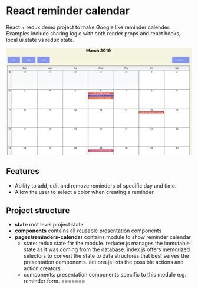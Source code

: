 # React reminder calendar

React + redux demo project to make Google like reminder calender. Examples include sharing logic with both render props and react hooks, local ui state vs redux state.

![Example](calendar.png)

## Features

* Ability to add, edit and remove reminders of specific day and time.
* Allow the user to select a color when creating a reminder.

## Project structure

* **state** root level project state
* **components** contains all reusable presentation components
* **pages/reminders-calendar** contains module to show reminder calendar
  * state: redux state for the module. reducer.js manages the immutable state as it was coming from the database. index.js offers memorized selectors to convert the state to data structures that best serves the presentation components. actions.js lists the possible actions and action creators.
  * components: presentation components specific to this module e.g. reminder form.
=======
